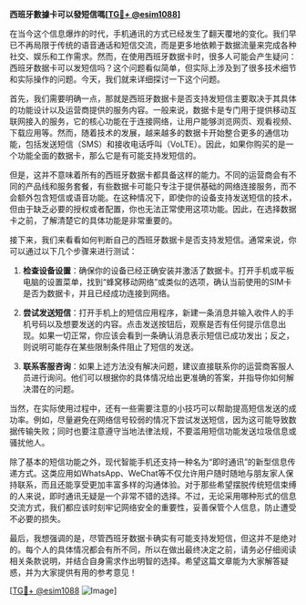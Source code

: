 **西班牙數據卡可以發短信嗎[[TG💪+ @esim1088](https://t.me/s/esim1088)]**

在当今这个信息爆炸的时代，手机通讯的方式已经发生了翻天覆地的变化。我们早已不再局限于传统的语音通话和短信交流，而是更多地依赖于数据流量来完成各种社交、娱乐和工作需求。然而，在使用西班牙数据卡时，很多人可能会产生疑问：西班牙数据卡可以发短信吗？这个问题看似简单，但实际上涉及到了很多技术细节和实际操作的问题。今天，我们就来详细探讨一下这个问题。

首先，我们需要明确一点，那就是西班牙数据卡是否支持发短信主要取决于其具体的功能设计以及运营商提供的服务内容。一般来说，数据卡是专门用于提供移动互联网接入的服务，它的核心功能在于连接网络，让用户能够浏览网页、观看视频、下载应用等。然而，随着技术的发展，越来越多的数据卡开始整合更多的通信功能，包括发送短信（SMS）和接收电话呼叫（VoLTE）。因此，如果你购买的是一个功能全面的数据卡，那么它是有可能支持发短信的。

但是，这并不意味着所有的西班牙数据卡都具备这样的能力。不同的运营商会有不同的产品线和服务套餐，有些数据卡可能只专注于提供基础的网络连接服务，而不会额外包含短信或语音功能。在这种情况下，即使你的设备支持发送短信的技术，但由于缺乏必要的授权或者配置，你也无法正常使用这项功能。因此，在选择数据卡之前，了解清楚它的具体功能是非常重要的。

接下来，我们来看看如何判断自己的西班牙数据卡是否支持发短信。通常来说，你可以通过以下几个步骤来进行测试：

1. **检查设备设置**：确保你的设备已经正确安装并激活了数据卡。打开手机或平板电脑的设置菜单，找到“蜂窝移动网络”或类似的选项，确认当前使用的SIM卡是否为数据卡，并且已经成功连接到网络。

2. **尝试发送短信**：打开手机上的短信应用程序，新建一条消息并输入收件人的手机号码以及想要发送的内容。点击发送按钮后，观察是否有任何提示信息出现。如果一切正常，你应该会看到一条确认消息表示短信已成功发出；反之，则说明可能存在某些限制条件阻止了短信的发送。

3. **联系客服咨询**：如果上述方法没有解决问题，建议直接联系你的运营商客服人员进行询问。他们可以根据你的具体情况给出更准确的答案，并指导你如何解决潜在的问题。

当然，在实际使用过程中，还有一些需要注意的小技巧可以帮助提高短信发送的成功率。例如，尽量避免在网络信号较弱的情况下尝试发送短信，因为这可能导致数据传输失败；同时也要注意遵守当地法律法规，不要滥用短信功能发送垃圾信息或骚扰他人。

除了基本的短信功能之外，现代智能手机还支持一种名为“即时通讯”的新型信息传递方式。这类应用如WhatsApp、WeChat等不仅允许用户随时随地与朋友家人保持联系，而且还能享受更加丰富多样的沟通体验。对于那些希望摆脱传统短信束缚的人来说，即时通讯无疑是一个非常不错的选择。不过，无论采用哪种形式的信息交流方式，我们都应该时刻牢记网络安全的重要性，妥善保管个人信息，防止遭受不必要的损失。

最后，我想强调的是，尽管西班牙数据卡确实有可能支持发短信，但这并不是绝对的。每个人的具体情况都会有所不同，所以在做出最终决定之前，请务必仔细阅读相关条款说明，并结合自身需求作出明智的选择。希望这篇文章能为大家解答疑惑，并为大家提供有用的参考意见！

[[TG💪+ @esim1088](https://t.me/s/esim1088) ![Image](https://i.postimg.cc/4NQfJmqS/Snipaste-2025-05-13-00-14-12.png)]